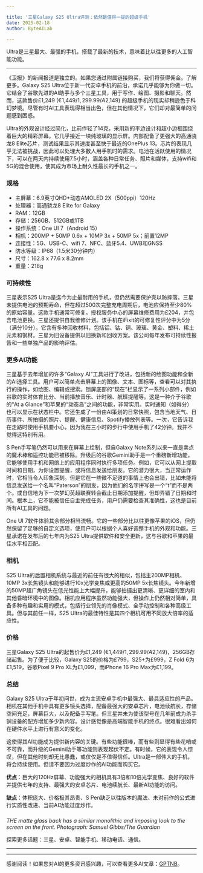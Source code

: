 ```yaml
---

title: '三星Galaxy S25 Ultra评测：依然是值得一提的超级手机'
date: 2025-02-18
author: ByteAILab

---
```


Ultra是三星最大、最强的手机，搭载了最新的技术，意味着比以往更多的人工智能功能。

---
《卫报》的新闻报道是独立的。如果您通过附属链接购买，我们将获得佣金。了解更多。Galaxy S25 Ultra位于新一代安卓手机的前沿，承诺几乎能够为你做一切。它结合了谷歌先进的AI助手与多个三星工具，用于写作、绘图、摄影和聊天。然而，这款售价£1,249 (€1,449/$1,299.99/A$2,149) 的超级手机的现实却稍逊色于科幻梦境。尽管有时AI工具表现得相当出色，但在其他情况下，它们却对最简单的问题感到困惑。

Ultra的外观设计经过简化，比前作轻了14克，采用新的平边设计和超小边框围绕着巨大的精彩屏幕。它几乎接近一块纯玻璃的显示屏。内部配备了更强大的高通骁龙8 Elite芯片，测试结果显示其速度甚至快于最近的OnePlus 13。芯片的表现几乎无法被挑战，因此可以处理大多数人用手机时的需求。电池在活跃使用的情况下，可以在两天内持续使用7.5小时，涵盖各种日常任务、照片和媒体，支持wifi和5G的混合使用，使其成为市场上耐久性最长的手机之一。

### 规格
- 主屏幕：6.9英寸QHD+动态AMOLED 2X（500ppi）120Hz
- 处理器：高通骁龙8 Elite for Galaxy
- RAM：12GB
- 存储：256GB、512GB或1TB
- 操作系统：One UI 7（Android 15）
- 相机：200MP + 50MP 0.6x + 10MP 3x + 50MP 5x；前置12MP
- 连接性：5G、USB-C、wifi 7、NFC、蓝牙5.4、UWB和GNSS
- 防水等级：IP68（1.5米30分钟内）
- 尺寸：162.8 x 77.6 x 8.2mm
- 重量：218g

### 可持续性
三星表示S25 Ultra是迄今为止最耐用的手机，但仍然需要保护壳以防摔落。三星未提供电池的预期寿命，但在超过500次完整充电周期后，电池应保持至少80%的原始容量。这款手机通常可修复。授权服务中心的屏幕维修费用为£204，并包含电池更换。三星还提供自我维修计划。该手机在iFixit的可修复性评分中为5分（满分10分）。它含有多种回收材料，包括铝、钴、铜、玻璃、黄金、塑料、稀土元素和钢材。三星为旧设备提供以旧换新和回收方案。该公司每年发布可持续性报告和一些单独产品的影响评估。

### 更多AI功能
三星基于去年增加的许多“Galaxy AI”工具进行了改进，包括新的绘图功能和全新的AI选择工具。用户可以简单点击屏幕上的图像、文本、图标等，查看可以对其执行的操作，如绘图、编辑或搜索。锁屏底部的“现在”栏显示了一系列小部件，例如谷歌的实时体育比分、当前播放音乐、计时器、航班提醒等。这是一种介于谷歌的“At a Glance”和苹果的“动态岛”之间的功能，非常实用。实时通知（如得分）也可以显示在状态栏中。它还生成了一份由AI策划的日常快照，包含当地天气、日历事件、所拍摄的照片、提醒、健康信息、Spotify播放列表等。一次，它告诉我在走路时使用手机要小心，因为我在三小时的步行中使用手机了42分钟。我并不觉得这特别有用。

S Pen手写笔仍然可以用来在屏幕上绘制，但自Galaxy Note系列以来一直是卖点的魔术棒和遥控功能已被移除。升级后的谷歌Gemini助手是一个重磅新增功能，它能够使用手机和网络上的应用程序同时执行多项任务。例如，它可以从网上提取时间和日期，为你设置提醒，或将信息发送给朋友。它的潜力很大，当正常运作时，它相当令人印象深刻。但是它在一些微不足道的事情上也会出错，比如未能将信息发送给一个名叫“Paterson”的朋友，因为他们的名字拼写是一个“t”而不是两个。或自信地为下一次梦幻英超联赛转会截止日期添加提醒，但却弄错了日期和时间。根本上，它不能被信任自主完成任务，用户仍需要检查其准确性，这也是目前所有AI工具的问题。

One UI 7软件体验其余部分相当流畅。它的一些部分比以往更像苹果的iOS，但仍然保留了足够的自定义选项，使用户可以根据个人喜好调整手机的外观和功能。三星承诺在发布后的七年内为S25 Ultra提供软件和安全更新，这与谷歌和苹果的最佳水平相匹配。

### 相机
S25 Ultra的后置相机系统与最近的前任有很大的相似，包括主200MP相机、10MP 3x长焦镜头和能够进行10x光学变焦或更高的50MP 5x长焦镜头。今年新增的50MP超广角镜头在低光性能上大幅提升，能够拍摄出更清晰、更详细的室内和其他昏暗环境中的图像。相机应用程序虽然功能强大，但操作上仍然相对简单，具备多种有趣和实用的模式，包括行业领先的肖像模式、全手动控制和各种高级工具。但与其前任一样，S25 Ultra的最佳特性是其四个相机可用不同放大倍率的适应性。

### 价格
三星Galaxy S25 Ultra的起售价为£1,249 (€1,449/$1,299.99/A$2,149)，256GB存储起售。为了便于比较，Galaxy S25的价格为£799，S25+为£999，Z Fold 6为£1,519，谷歌Pixel 9 Pro XL为£1,099，而iPhone 16 Pro Max为£1,199。

### 总结
Galaxy S25 Ultra于年初问世，成为主流安卓手机中最强大、最具适应性的产品。相机在其他手机中具有更多镜头选择，配备最强大的安卓芯片，电池续航长，存储空间充足，屏幕巨大，以及配备手写笔。但三星并未为使该型号在几年前成为杀手锏设备的配方增加多少新内容。设计感觉像是高端智能手机的终点。很难看出如何在硬件水平上进行有意义的变化。

这使得其AI功能成为提供新内容的关键。有些功能很棒，而有些则显得有些花哨或不可靠，而升级的Gemini助手等功能则表现起伏不定。有时候，它的表现令人惊叹，但在其他时刻却无比愚蠢，或仅仅是不值得信任。Ultra是一部伟大的手机，将会持续使用。但请不要因为过度炒作的AI功能而购买它。

**优点**：巨大的120Hz屏幕、功能强大的相机具有3倍和10倍光学变焦、良好的软件并提供七年的支持、最强大的安卓芯片、电池续航长、最新AI功能的访问。

**缺点**：体积庞大、价格极其昂贵、S Pen缺乏以往版本的魔法、未对前作的公式进行实质性改进、当前AI功能过度炒作。

### 
_THE matte glass back has a similar monolithic and imposing look to the screen on the front. Photograph: Samuel Gibbs/The Guardian_

探索更多话题：三星、安卓、智能手机、移动电话、通信。

---
---
感谢阅读！如果您对AI的更多资讯感兴趣，可以查看更多AI文章：[GPTNB](https://gptnb.com)。